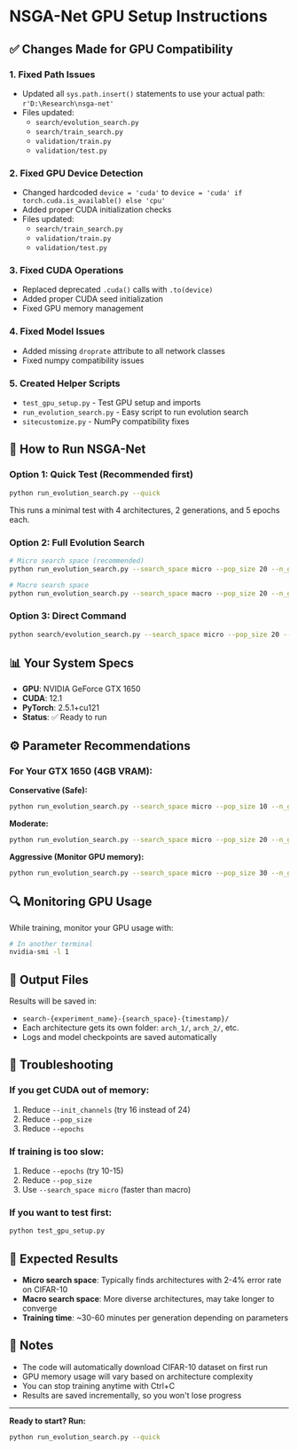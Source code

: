 # NSGA-Net GPU Setup Instructions

## ✅ Changes Made for GPU Compatibility

### 1. **Fixed Path Issues**

- Updated all `sys.path.insert()` statements to use your actual path: `r'D:\Research\nsga-net'`
- Files updated:
  - `search/evolution_search.py`
  - `search/train_search.py`
  - `validation/train.py`
  - `validation/test.py`

### 2. **Fixed GPU Device Detection**

- Changed hardcoded `device = 'cuda'` to `device = 'cuda' if torch.cuda.is_available() else 'cpu'`
- Added proper CUDA initialization checks
- Files updated:
  - `search/train_search.py`
  - `validation/train.py`
  - `validation/test.py`

### 3. **Fixed CUDA Operations**

- Replaced deprecated `.cuda()` calls with `.to(device)`
- Added proper CUDA seed initialization
- Fixed GPU memory management

### 4. **Fixed Model Issues**

- Added missing `droprate` attribute to all network classes
- Fixed numpy compatibility issues

### 5. **Created Helper Scripts**

- `test_gpu_setup.py` - Test GPU setup and imports
- `run_evolution_search.py` - Easy script to run evolution search
- `sitecustomize.py` - NumPy compatibility fixes

## 🚀 How to Run NSGA-Net

### **Option 1: Quick Test (Recommended first)**

```bash
python run_evolution_search.py --quick
```

This runs a minimal test with 4 architectures, 2 generations, and 5 epochs each.

### **Option 2: Full Evolution Search**

```bash
# Micro search space (recommended)
python run_evolution_search.py --search_space micro --pop_size 20 --n_gens 10 --epochs 20

# Macro search space
python run_evolution_search.py --search_space macro --pop_size 20 --n_gens 10 --epochs 20
```

### **Option 3: Direct Command**

```bash
python search/evolution_search.py --search_space micro --pop_size 20 --n_gens 10 --epochs 20 --init_channels 24 --layers 11
```

## 📊 Your System Specs

- **GPU**: NVIDIA GeForce GTX 1650
- **CUDA**: 12.1
- **PyTorch**: 2.5.1+cu121
- **Status**: ✅ Ready to run

## ⚙️ Parameter Recommendations

### **For Your GTX 1650 (4GB VRAM):**

**Conservative (Safe):**

```bash
python run_evolution_search.py --search_space micro --pop_size 10 --n_gens 5 --epochs 15 --init_channels 16
```

**Moderate:**

```bash
python run_evolution_search.py --search_space micro --pop_size 20 --n_gens 10 --epochs 20 --init_channels 24
```

**Aggressive (Monitor GPU memory):**

```bash
python run_evolution_search.py --search_space micro --pop_size 30 --n_gens 15 --epochs 25 --init_channels 32
```

## 🔍 Monitoring GPU Usage

While training, monitor your GPU usage with:

```bash
# In another terminal
nvidia-smi -l 1
```

## 📁 Output Files

Results will be saved in:

- `search-{experiment_name}-{search_space}-{timestamp}/`
- Each architecture gets its own folder: `arch_1/`, `arch_2/`, etc.
- Logs and model checkpoints are saved automatically

## 🐛 Troubleshooting

### **If you get CUDA out of memory:**

1. Reduce `--init_channels` (try 16 instead of 24)
2. Reduce `--pop_size`
3. Reduce `--epochs`

### **If training is too slow:**

1. Reduce `--epochs` (try 10-15)
2. Reduce `--pop_size`
3. Use `--search_space micro` (faster than macro)

### **If you want to test first:**

```bash
python test_gpu_setup.py
```

## 🎯 Expected Results

- **Micro search space**: Typically finds architectures with 2-4% error rate on CIFAR-10
- **Macro search space**: More diverse architectures, may take longer to converge
- **Training time**: ~30-60 minutes per generation depending on parameters

## 📝 Notes

- The code will automatically download CIFAR-10 dataset on first run
- GPU memory usage will vary based on architecture complexity
- You can stop training anytime with Ctrl+C
- Results are saved incrementally, so you won't lose progress

---

**Ready to start? Run:**

```bash
python run_evolution_search.py --quick
```
